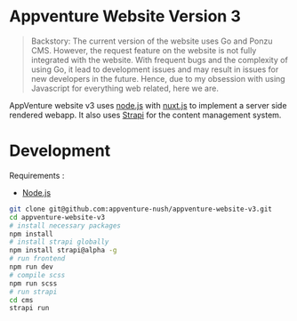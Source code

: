
# Appventure Website Version 3

> Backstory: The current version of the website uses Go and Ponzu CMS. However, the request feature on the website is not fully integrated with the website. With frequent bugs and the complexity of using Go, it lead to development issues and may result in issues for new developers in the future. Hence, due to my obsession with using Javascript for everything web related, here we are.

AppVenture website v3 uses [node.js](https://nodejs.org/en/) with [nuxt.js](https://nuxtjs.org/) to implement a server side rendered webapp. It also uses [Strapi](https://strapi.io/) for the content management system.

# Development

Requirements :

* [Node.js](https://nodejs.org/en/)

```bash
git clone git@github.com:appventure-nush/appventure-website-v3.git
cd appventure-website-v3
# install necessary packages
npm install
# install strapi globally
npm install strapi@alpha -g
# run frontend
npm run dev
# compile scss
npm run scss
# run strapi
cd cms
strapi run
```
